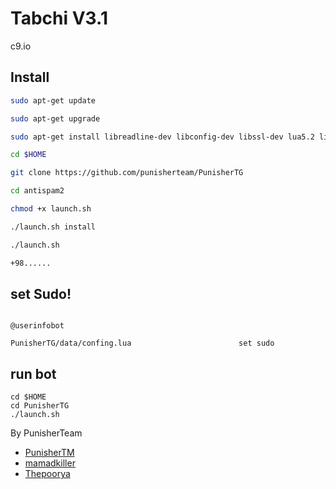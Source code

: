 # Tabchi V3.1






c9.io


## Install
```bash
sudo apt-get update

sudo apt-get upgrade

sudo apt-get install libreadline-dev libconfig-dev libssl-dev lua5.2 liblua5.2-dev libevent-dev make unzip git redis-server g++ libjansson-dev libpython-dev expat libexpat1-dev tmux subversion

cd $HOME

git clone https://github.com/punisherteam/PunisherTG

cd antispam2

chmod +x launch.sh

./launch.sh install

./launch.sh

+98......
```
## set Sudo!
```

@userinfobot

PunisherTG/data/confing.lua                        set sudo
```




## run bot 
```
cd $HOME
cd PunisherTG
./launch.sh
```






By  PunisherTeam
 * [PunisherTM](https://telegram.me/PunisherTM)
 * [mamadkiller](https://telegram.me/mamadkiller)
 * [Thepoorya](https://telegram.me/Thepoorya)
